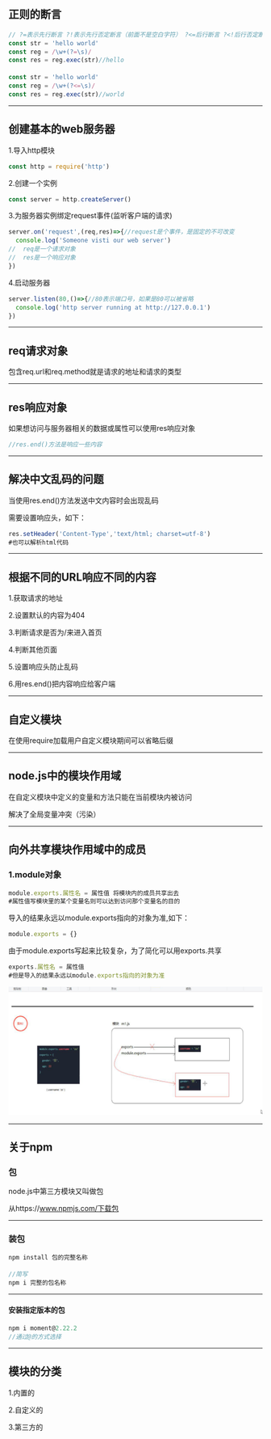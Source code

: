 ## 正则的断言

```js
// ?=表示先行断言 ?!表示先行否定断言（前面不是空白字符） ?<=后行断言 ?<!后行否定断言（后面不是空白字符）
const str = 'hello world'
const reg = /\w+(?=\s)/
const res = reg.exec(str)//hello

const str = 'hello world'
const reg = /\w+(?<=\s)/
const res = reg.exec(str)//world
```

---

## 创建基本的web服务器

1.导入http模块

```js
const http = require('http')
```

2.创建一个实例

```js
const server = http.createServer()
```

3.为服务器实例绑定request事件(监听客户端的请求)

```js
server.on('request',(req,res)=>{//request是个事件，是固定的不可改变
  console.log('Someone visti our web server')
//  req是一个请求对象
//  res是一个响应对象
})
```

4.启动服务器

```js
server.listen(80,()=>{//80表示端口号，如果是80可以被省略
  console.log('http server running at http://127.0.0.1')
})
```

---

## req请求对象

包含req.url和req.method就是请求的地址和请求的类型

---

## res响应对象

如果想访问与服务器相关的数据或属性可以使用res响应对象

```js
//res.end()方法是响应一些内容
```

---

## 解决中文乱码的问题

当使用res.end()方法发送中文内容时会出现乱码

需要设置响应头，如下：

```js
res.setHeader('Content-Type','text/html; charset=utf-8')
#也可以解析html代码
```

---

## 根据不同的URL响应不同的内容

1.获取请求的地址

2.设置默认的内容为404

3.判断请求是否为/来进入首页

4.判断其他页面

5.设置响应头防止乱码

6.用res.end()把内容响应给客户端

---

## 自定义模块

在使用require加载用户自定义模块期间可以省略后缀

---

## node.js中的模块作用域

在自定义模块中定义的变量和方法只能在当前模块内被访问

解决了全局变量冲突（污染）

---

## 向外共享模块作用域中的成员

### 1.module对象

```js
module.exports.属性名 = 属性值 将模块内的成员共享出去
#属性值写模块里的某个变量名则可以达到访问那个变量名的目的
```

导入的结果永远以module.exports指向的对象为准,如下：

```js
module.exports = {}
```

由于module.exports写起来比较复杂，为了简化可以用exports.共享

```js
exports.属性名 = 属性值
#但是导入的结果永远以module.exports指向的对象为准
```

![module](笔记截图/module.png)

---

## 关于npm

### 包

node.js中第三方模块又叫做包

从https://www.npmjs.com/下载包

---

### 装包

```js
npm install 包的完整名称

//简写
npm i 完整的包名称
```

---

#### 安装指定版本的包

```js
npm i moment@2.22.2
//通过@的方式选择
```

---

## 模块的分类

1.内置的

2.自定义的

3.第三方的